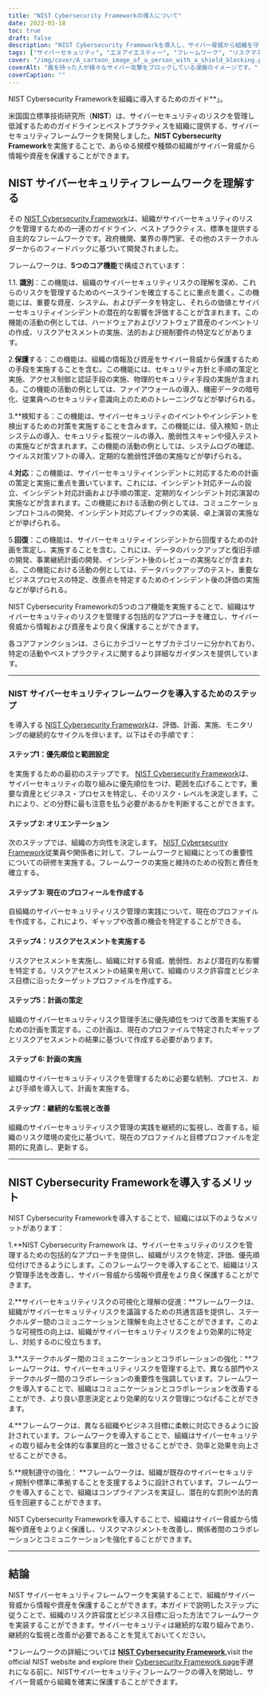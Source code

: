 ```yaml
---
title: "NIST Cybersecurity Frameworkの導入について"
date: 2023-03-18
toc: true
draft: false
description: "NIST Cybersecurity Frameworkを導入し、サイバー脅威から組織を守る方法を、ステップバイステップのガイドでご紹介します。"
tags: ["サイバーセキュリティ", "エヌアイエスティー", "フレームワーク", "リスクマネージメント", "情報セキュリティ", "サイバー脅威", "インプリメンテーション", "さいぜんのそち", "要綱", "スタンダーズ", "サイバー攻撃", "リスクアセスメント", "サイバーセキュリティリスク", "データ保護", "コンプライアンス", "ITセキュリティ", "ネットワークセキュリティ", "インシデントレスポンス", "けいび", "サイバーセキュリティ計画"]
cover: "/img/cover/A_cartoon_image_of_a_person_with_a_shield_blocking.png"
coverAlt: "盾を持った人が様々なサイバー攻撃をブロックしている漫画のイメージです。"
coverCaption: ""
---
```

NIST Cybersecurity Frameworkを組織に導入するためのガイド**」。

米国国立標準技術研究所（**NIST**）は、サイバーセキュリティのリスクを管理し低減するためのガイドラインとベストプラクティスを組織に提供する、サイバーセキュリティフレームワークを開発しました。**NIST Cybersecurity Framework**を実施することで、あらゆる規模や種類の組織がサイバー脅威から情報や資産を保護することができます。

## NIST サイバーセキュリティフレームワークを理解する

その [NIST Cybersecurity Framework](https://www.nist.gov/itl/smallbusinesscyber/planning-guides/nist-cybersecurity-framework)は、組織がサイバーセキュリティのリスクを管理するための一連のガイドライン、ベストプラクティス、標準を提供する自主的なフレームワークです。政府機関、業界の専門家、その他のステークホルダーからのフィードバックに基づいて開発されました。

フレームワークは、**5つのコア機能**で構成されています：

1.1. **識別**：この機能は、組織のサイバーセキュリティリスクの理解を深め、これらのリスクを管理するためのベースラインを確立することに重点を置く。この機能には、重要な資産、システム、およびデータを特定し、それらの価値とサイバーセキュリティインシデントの潜在的な影響を評価することが含まれます。この機能の活動の例としては、ハードウェアおよびソフトウェア資産のインベントリの作成、リスクアセスメントの実施、法的および規制要件の特定などがあります。

2.**保護**する：この機能は、組織の情報及び資産をサイバー脅威から保護するための手段を実施することを含む。この機能には、セキュリティ方針と手順の策定と実施、アクセス制御と認証手段の実施、物理的セキュリティ手段の実施が含まれる。この機能の活動の例としては、ファイアウォールの導入、機密データの暗号化、従業員へのセキュリティ意識向上のためのトレーニングなどが挙げられる。

3.**検知する：この機能は、サイバーセキュリティのイベントやインシデントを検出するための対策を実施することを含みます。この機能には、侵入検知・防止システムの導入、セキュリティ監視ツールの導入、脆弱性スキャンや侵入テストの実施などが含まれます。この機能の活動の例としては、システムログの確認、ウイルス対策ソフトの導入、定期的な脆弱性評価の実施などが挙げられる。

4.**対応**：この機能は、サイバーセキュリティインシデントに対応するための計画の策定と実施に重点を置いています。これには、インシデント対応チームの設立、インシデント対応計画および手順の策定、定期的なインシデント対応演習の実施などが含まれます。この機能における活動の例としては、コミュニケーションプロトコルの開発、インシデント対応プレイブックの実装、卓上演習の実施などが挙げられる。

5.**回復**：この機能は、サイバーセキュリティインシデントから回復するための計画を策定し、実施することを含む。これには、データのバックアップと復旧手順の開発、事業継続計画の開発、インシデント後のレビューの実施などが含まれる。この機能における活動の例としては、データバックアップのテスト、重要なビジネスプロセスの特定、改善点を特定するためのインシデント後の評価の実施などが挙げられる。

NIST Cybersecurity Frameworkの5つのコア機能を実施することで、組織はサイバーセキュリティのリスクを管理する包括的なアプローチを確立し、サイバー脅威から情報および資産をより良く保護することができます。


各コアファンクションは、さらにカテゴリーとサブカテゴリーに分かれており、特定の活動やベストプラクティスに関するより詳細なガイダンスを提供しています。

______

### NIST サイバーセキュリティフレームワークを導入するためのステップ

を導入する [NIST Cybersecurity Framework](https://www.nist.gov/itl/smallbusinesscyber/planning-guides/nist-cybersecurity-framework)は、評価、計画、実施、モニタリングの継続的なサイクルを伴います。以下はその手順です：

#### ステップ1：優先順位と範囲設定

を実施するための最初のステップです。 [NIST Cybersecurity Framework](https://www.nist.gov/itl/smallbusinesscyber/planning-guides/nist-cybersecurity-framework)は、サイバーセキュリティの取り組みに優先順位をつけ、範囲を広げることです。重要な資産とビジネス・プロセスを特定し、そのリスク・レベルを決定します。これにより、どの分野に最も注意を払う必要があるかを判断することができます。

#### ステップ 2: オリエンテーション

次のステップでは、組織の方向性を決定します。 [NIST Cybersecurity Framework](https://www.nist.gov/itl/smallbusinesscyber/planning-guides/nist-cybersecurity-framework)従業員や関係者に対して、フレームワークと組織にとっての重要性についての研修を実施する。フレームワークの実施と維持のための役割と責任を確立する。

#### ステップ 3: 現在のプロフィールを作成する

自組織のサイバーセキュリティリスク管理の実践について、現在のプロファイルを作成する。これにより、ギャップや改善の機会を特定することができる。

#### ステップ4：リスクアセスメントを実施する

リスクアセスメントを実施し、組織に対する脅威、脆弱性、および潜在的な影響を特定する。リスクアセスメントの結果を用いて、組織のリスク許容度とビジネス目標に沿ったターゲットプロファイルを作成する。

#### ステップ5：計画の策定

組織のサイバーセキュリティリスク管理手法に優先順位をつけて改善を実施するための計画を策定する。この計画は、現在のプロファイルで特定されたギャップとリスクアセスメントの結果に基づいて作成する必要があります。

#### ステップ 6: 計画の実施

組織のサイバーセキュリティリスクを管理するために必要な統制、プロセス、および手順を導入して、計画を実施する。

#### ステップ7：継続的な監視と改善

組織のサイバーセキュリティリスク管理の実践を継続的に監視し、改善する。組織のリスク環境の変化に基づいて、現在のプロファイルと目標プロファイルを定期的に見直し、更新する。

______

## NIST Cybersecurity Frameworkを導入するメリット

NIST Cybersecurity Frameworkを導入することで、組織には以下のようなメリットがあります：

1.**NIST Cybersecurity Framework は、サイバーセキュリティのリスクを管理するための包括的なアプローチを提供し、組織がリスクを特定、評価、優先順位付けできるようにします。このフレームワークを導入することで、組織はリスク管理手法を改善し、サイバー脅威から情報や資産をより良く保護することができます。

2.**サイバーセキュリティリスクの可視化と理解の促進：**フレームワークは、組織がサイバーセキュリティリスクを議論するための共通言語を提供し、ステークホルダー間のコミュニケーションと理解を向上させることができます。このような可視性の向上は、組織がサイバーセキュリティリスクをより効果的に特定し、対処するのに役立ちます。

3.**ステークホルダー間のコミュニケーションとコラボレーションの強化：**フレームワークは、サイバーセキュリティリスクを管理する上で、異なる部門やステークホルダー間のコラボレーションの重要性を強調しています。フレームワークを導入することで、組織はコミュニケーションとコラボレーションを改善することができ、より良い意思決定とより効果的なリスク管理につなげることができます。

4.**フレームワークは、異なる組織やビジネス目標に柔軟に対応できるように設計されています。フレームワークを導入することで、組織はサイバーセキュリティの取り組みを全体的な事業目的と一致させることができ、効率と効果を向上させることができる。

5.**規制遵守の強化： **フレームワークは、組織が既存のサイバーセキュリティ規制や標準に準拠することを支援するように設計されています。フレームワークを導入することで、組織はコンプライアンスを実証し、潜在的な罰則や法的責任を回避することができます。

NIST Cybersecurity Frameworkを導入することで、組織はサイバー脅威から情報や資産をよりよく保護し、リスクマネジメントを改善し、関係者間のコラボレーションとコミュニケーションを強化することができます。

______

## 結論

NIST サイバーセキュリティフレームワークを実装することで、組織がサイバー脅威から情報や資産を保護することができます。本ガイドで説明したステップに従うことで、組織のリスク許容度とビジネス目標に沿った方法でフレームワークを実装することができます。サイバーセキュリティは継続的な取り組みであり、継続的な監視と改善が必要であることを覚えておいてください。

*フレームワークの詳細については [**NIST Cybersecurity Framework**](https://www.nist.gov/cyberframework),visit the official NIST website and explore their [Cybersecurity Framework page](https://www.nist.gov/itl/smallbusinesscyber/planning-guides/nist-cybersecurity-framework)手遅れになる前に、NISTサイバーセキュリティフレームワークの導入を開始し、サイバー脅威から組織を確実に保護することができます。

